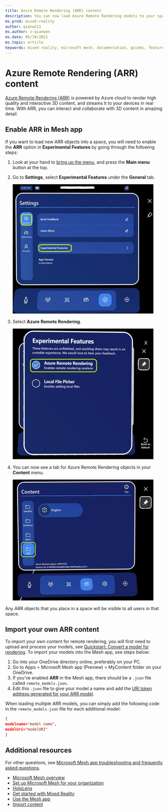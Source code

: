 ```yaml
---
title: Azure Remote Rendering (ARR) content 
description: You can now load Azure Remote Rendering models to your space
ms.prod: mixed-reality
author: qianw211
ms.author: v-qianwen
ms.date: 05/19/2021
ms.topic: article
keywords: mixed reality, microsoft mesh, documentation, guides, features, holograms, spaces
---
```


# Azure Remote Rendering (ARR) content

[Azure Remote Rendering (ARR)](/azure/remote-rendering/) is powered by Azure cloud to render high quality and interactive 3D content, and streams it to your devices in real time. With ARR, you can interact and collaborate with 3D content in amazing detail.  

## Enable ARR in Mesh app

If you want to load new ARR objects into a space, you will need to enable the **ARR** option in **Experimental Features** by going through the following steps:  

1. Look at your hand to [bring up the menu](use-mesh.md#the-hand-menu), and press the **Main menu** button at the top.
1. Go to **Settings**, select **Experimental Features** under the **General** tab.

    ![Screenshot of the **Settings -> General** tab.](media\settings-general.jpg)

1. Select **Azure Remote Rendering**.

    ![Screenshot of the **Experimental Features** option under **Settings** tab.](media\experimental-features.jpg)

1. You can now see a tab for Azure Remote Rendering objects in your **Content** menu.

     ![Screenshot of the Mesh app **Content** menu.](media\mesh-app-content.jpg)

Any ARR objects that you place in a space will be visible to all users in that space.

## Import your own ARR content  

To import your own content for remote rendering, you will first need to upload and process your models, see [Quickstart: Convert a model for rendering](/azure/remote-rendering/quickstarts/convert-model).  To import your models into the Mesh app, see steps below:

1. Go into your OneDrive directory online, preferably on your PC.
1. Go to Apps > Microsoft Mesh app (Preview) > MyContent folder on your OneDrive.
1. If you’ve enabled **ARR** in the Mesh app, there should be a `.json` file called `remote_models.json`.
1. Edit this `.json` file to give your model a name and add the [URI token address generated for your ARR model](/azure/remote-rendering/quickstarts/convert-model#insert-new-model-into-quickstart-sample-app).

When loading multiple ARR models, you can simply add the following code in the `remote_models.json` file for each additional model:

```json
{
modelname="model name",
modelUri="modelURI"
}
```

## Additional resources

For other questions, see [Microsoft Mesh app troubleshooting and frequently asked questions](faq.md).

- [Microsoft Mesh overview](../overview.md)
- [Set up Microsoft Mesh for your organization](../provisioning.md)
- [HoloLens](/hololens/)
- [Get started with Mixed Reality](/windows/mixed-reality/discover/get-started-with-mr)
- [Use the Mesh app](use-mesh.md)
- [Import content](import-content.md)